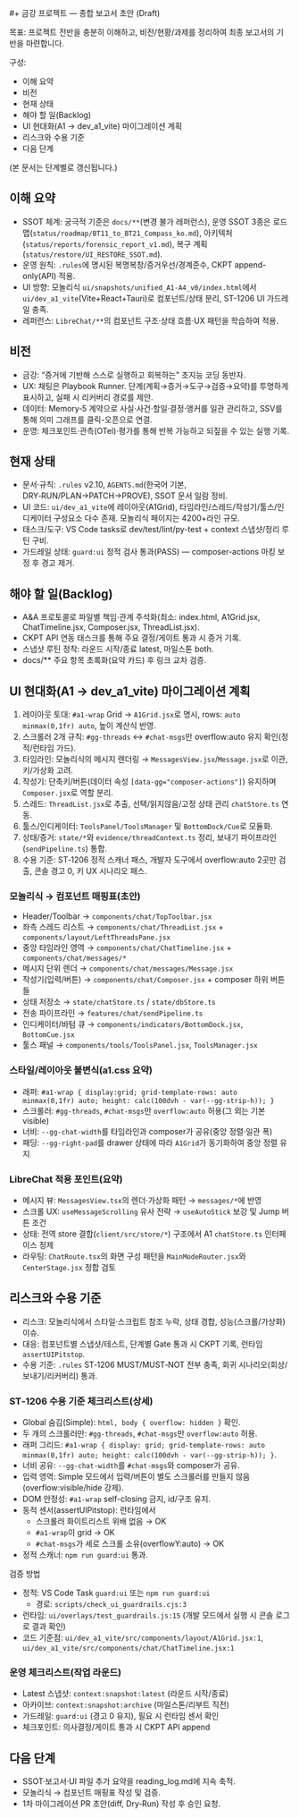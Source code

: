 #+ 금강 프로젝트 — 종합 보고서 초안 (Draft)

목표: 프로젝트 전반을 충분히 이해하고, 비전/현황/과제를 정리하여 최종 보고서의 기반을 마련합니다.

구성:
- 이해 요약
- 비전
- 현재 상태
- 해야 할 일(Backlog)
- UI 현대화(A1 → dev_a1_vite) 마이그레이션 계획
- 리스크와 수용 기준
- 다음 단계

(본 문서는 단계별로 갱신됩니다.)

## 이해 요약
- SSOT 체계: 궁극적 기준은 `docs/**`(변경 불가 레퍼런스), 운영 SSOT 3종은 로드맵(`status/roadmap/BT11_to_BT21_Compass_ko.md`), 아키텍처(`status/reports/forensic_report_v1.md`), 복구 계획(`status/restore/UI_RESTORE_SSOT.md`).
- 운영 원칙: `.rules`에 명시된 복명복창/증거우선/경계준수, CKPT append-only(API) 적용.
- UI 방향: 모놀리식 `ui/snapshots/unified_A1-A4_v0/index.html`에서 `ui/dev_a1_vite`(Vite+React+Tauri)로 컴포넌트/상태 분리, ST-1206 UI 가드레일 충족.
- 레퍼런스: `LibreChat/**`의 컴포넌트 구조·상태 흐름·UX 패턴을 학습하여 적용.

## 비전
- 금강: “증거에 기반해 스스로 실행하고 회복하는” 초지능 코딩 동반자.
- UX: 채팅은 Playbook Runner. 단계(계획→증거→도구→검증→요약)를 투명하게 표시하고, 실패 시 리커버리 경로를 제안.
- 데이터: Memory‑5 계약으로 사실·사건·할일·결정·앵커를 일관 관리하고, SSV를 통해 의미 그래프를 클릭-오픈으로 연결.
- 운영: 체크포인트·관측(OTel)·평가를 통해 반복 가능하고 되짚을 수 있는 실행 기록.

## 현재 상태
- 문서·규칙: `.rules` v2.10, `AGENTS.md`(한국어 기본, DRY‑RUN/PLAN→PATCH→PROVE), SSOT 문서 일람 정비.
- UI 코드: `ui/dev_a1_vite`에 레이아웃(A1Grid), 타임라인/스레드/작성기/툴스/인디케이터 구성요소 다수 존재. 모놀리식 페이지는 4200+라인 규모.
- 태스크/도구: VS Code tasks로 dev/test/lint/py-test + context 스냅샷/정리 루틴 구비.
- 가드레일 상태: `guard:ui` 정적 검사 통과(PASS) — composer-actions 마킹 보정 후 경고 제거.

## 해야 할 일(Backlog)
- A&A 프로토콜로 파일별 책임·관계 주석화(최소: index.html, A1Grid.jsx, ChatTimeline.jsx, Composer.jsx, ThreadList.jsx).
- CKPT API 연동 태스크를 통해 주요 결정/게이트 통과 시 증거 기록.
- 스냅샷 루틴 정착: 라운드 시작/종료 latest, 마일스톤 both.
- docs/** 주요 항목 초록화(요약 카드) 후 링크 교차 검증.

## UI 현대화(A1 → dev_a1_vite) 마이그레이션 계획
1) 레이아웃 토대: `#a1-wrap` Grid → `A1Grid.jsx`로 명시, rows: `auto minmax(0,1fr) auto`, 높이 계산식 반영.
2) 스크롤러 2개 규칙: `#gg-threads` ↔ `#chat-msgs`만 overflow:auto 유지 확인(정적/런타임 가드).
3) 타임라인: 모놀리식의 메시지 렌더링 → `MessagesView.jsx`/`Message.jsx`로 이관, 키/가상화 고려.
4) 작성기: 단축키/버튼(데이터 속성 `[data-gg="composer-actions"]`) 유지하며 `Composer.jsx`로 역할 분리.
5) 스레드: `ThreadList.jsx`로 추출, 선택/읽지않음/고정 상태 관리 `chatStore.ts` 연동.
6) 툴스/인디케이터: `ToolsPanel/ToolsManager` 및 `BottomDock/Cue`로 모듈화.
7) 상태/증거: `state/*`와 `evidence/threadContext.ts` 정리, 보내기 파이프라인(`sendPipeline.ts`) 통합.
8) 수용 기준: ST‑1206 정적 스캐너 패스, 개발자 도구에서 overflow:auto 2곳만 검출, 콘솔 경고 0, 키 UX 시나리오 패스.

### 모놀리식 → 컴포넌트 매핑표(초안)
- Header/Toolbar → `components/chat/TopToolbar.jsx`
- 좌측 스레드 리스트 → `components/chat/ThreadList.jsx` + `components/layout/LeftThreadsPane.jsx`
- 중앙 타임라인 영역 → `components/chat/ChatTimeline.jsx` + `components/chat/messages/*`
- 메시지 단위 렌더 → `components/chat/messages/Message.jsx`
- 작성기(입력/버튼) → `components/chat/Composer.jsx` + composer 하위 버튼들
- 상태 저장소 → `state/chatStore.ts` / `state/dbStore.ts`
- 전송 파이프라인 → `features/chat/sendPipeline.ts`
- 인디케이터/바텀 큐 → `components/indicators/BottomDock.jsx`, `BottomCue.jsx`
- 툴스 패널 → `components/tools/ToolsPanel.jsx`, `ToolsManager.jsx`

### 스타일/레이아웃 불변식(a1.css 요약)
- 래퍼: `#a1-wrap { display:grid; grid-template-rows: auto minmax(0,1fr) auto; height: calc(100dvh - var(--gg-strip-h)); }`
- 스크롤러: `#gg-threads`, `#chat-msgs`만 `overflow:auto` 허용(그 외는 기본 visible)
- 너비: `--gg-chat-width`를 타임라인과 composer가 공유(중앙 정렬·일관 폭)
- 패딩: `--gg-right-pad`를 drawer 상태에 따라 `A1Grid`가 동기화하여 중앙 정렬 유지

### LibreChat 적용 포인트(요약)
- 메시지 뷰: `MessagesView.tsx`의 렌더·가상화 패턴 → `messages/*`에 반영
- 스크롤 UX: `useMessageScrolling` 유사 전략 → `useAutoStick` 보강 및 Jump 버튼 조건
- 상태: 전역 store 결합(`client/src/store/*`) 구조에서 A1 `chatStore.ts` 인터페이스 정제
- 라우팅: `ChatRoute.tsx`의 화면 구성 패턴을 `MainModeRouter.jsx`와 `CenterStage.jsx` 정합 검토

## 리스크와 수용 기준
- 리스크: 모놀리식에서 스타일·스크립트 참조 누락, 상태 경합, 성능(스크롤/가상화) 이슈.
- 대응: 컴포넌트별 스냅샷/테스트, 단계별 Gate 통과 시 CKPT 기록, 런타임 `assertUIPitstop`.
- 수용 기준: `.rules` ST‑1206 MUST/MUST‑NOT 전부 충족, 회귀 시나리오(회상/보내기/리커버리) 통과.

### ST‑1206 수용 기준 체크리스트(상세)
- Global 숨김(Simple): `html, body { overflow: hidden }` 확인.
- 두 개의 스크롤러만: `#gg-threads`, `#chat-msgs`만 `overflow:auto` 허용.
- 래퍼 그리드: `#a1-wrap { display: grid; grid-template-rows: auto minmax(0,1fr) auto; height: calc(100dvh - var(--gg-strip-h)); }`.
- 너비 공유: `--gg-chat-width`를 `#chat-msgs`와 composer가 공유.
- 입력 영역: Simple 모드에서 입력/버튼이 별도 스크롤러를 만들지 않음(overflow:visible/hide 강제).
- DOM 안정성: `#a1-wrap` self-closing 금지, id/구조 유지.
- 동적 센서(assertUIPitstop): 런타임에서
  - 스크롤러 화이트리스트 위배 없음 → OK
  - `#a1-wrap`이 grid → OK
  - `#chat-msgs`가 세로 스크롤 소유(overflowY:auto) → OK
- 정적 스캐너: `npm run guard:ui` 통과.

검증 방법
- 정적: VS Code Task `guard:ui` 또는 `npm run guard:ui`
  - 경로: `scripts/check_ui_guardrails.cjs:3`
- 런타임: `ui/overlays/test_guardrails.js:15` (개발 모드에서 실행 시 콘솔 로그로 결과 확인)
- 코드 기준점: `ui/dev_a1_vite/src/components/layout/A1Grid.jsx:1`, `ui/dev_a1_vite/src/components/chat/ChatTimeline.jsx:1`

### 운영 체크리스트(작업 라운드)
- Latest 스냅샷: `context:snapshot:latest` (라운드 시작/종료)
- 아카이브: `context:snapshot:archive` (마일스톤/리부트 직전)
- 가드레일: `guard:ui` (경고 0 유지), 필요 시 런타임 센서 확인
- 체크포인트: 의사결정/게이트 통과 시 CKPT API append

## 다음 단계
- SSOT·보고서·UI 파일 추가 요약을 reading_log.md에 지속 축적.
- 모놀리식 → 컴포넌트 매핑표 작성 및 검증.
- 1차 마이그레이션 PR 초안(diff, Dry‑Run) 작성 후 승인 요청.
